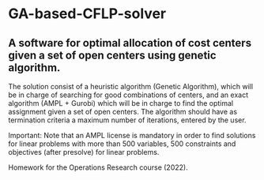 # GA-based-CFLP-solver

## A software for optimal allocation of cost centers given a set of open centers using genetic algorithm.


The solution consist of a heuristic algorithm (Genetic Algorithm), which will be in charge of searching for good combinations of centers, and an exact algorithm (AMPL + Gurobi) which will be in charge to find the optimal assignment given a set of open centers. The algorithm should have as termination criteria a maximum number of iterations, entered by the user.

Important: Note that an AMPL license is mandatory in order to find solutions for linear problems with more than 500 variables, 500 constraints and objectives (after presolve) for linear problems.

Homework for the Operations Research course (2022).
